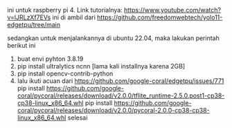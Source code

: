 ini untuk raspberry pi 4. Link tutorialnya: https://www.youtube.com/watch?v=lJRLzXf7EVs
ini di ambil dari https://github.com/freedomwebtech/yolo11-edgetpu/tree/main

sedangkan untuk menjalankannya di ubuntu 22.04, maka lakukan perintah berikut ini
1. buat envi pyhton 3.8.19
2. pip install ultralytics ncnn  [lama kali installnya karena 2GB]
3. pip install opencv-contrib-python
4. lalu ikuti acuan dari https://github.com/google-coral/edgetpu/issues/771
pip install https://github.com/google-coral/pycoral/releases/download/v2.0.0/tflite_runtime-2.5.0.post1-cp38-cp38-linux_x86_64.whl
pip install https://github.com/google-coral/pycoral/releases/download/v2.0.0/pycoral-2.0.0-cp38-cp38-linux_x86_64.whl
selesai
